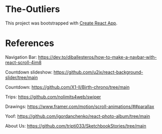 # The-Outliers

This project was bootstrapped with [Create React App](https://github.com/facebook/create-react-app).

# References

Navigation Bar: https://dev.to/diballesteros/how-to-make-a-navbar-with-react-scroll-4im8

Countdown slideshow: https://github.com/u2ix/react-background-slider/tree/main

Countdown: https://github.com/X1-Il/Birth-chrono/tree/main

Trips: https://github.com/nolimits4web/swiper

Drawings: https://www.framer.com/motion/scroll-animations/##parallax

Yoof: https://github.com/igordanchenko/react-photo-album/tree/main

About Us: https://github.com/tripti033/SketchbookStories/tree/main